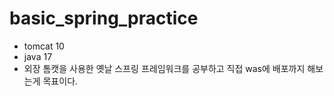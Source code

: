 # basic_spring_practice

- tomcat 10
- java 17
- 외장 톰캣을 사용한 옛날 스프링 프레임워크를 공부하고 직접 was에 배포까지 해보는게 목표이다.
